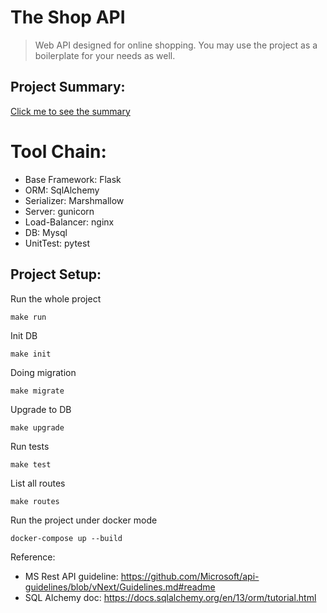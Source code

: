 # The Shop API

> Web API designed for online shopping. You may use the project as a boilerplate for your needs as well.

## Project Summary:
[Click me to see the summary](SUMMARY.md)

# Tool Chain:
+ Base Framework: Flask
+ ORM: SqlAlchemy
+ Serializer: Marshmallow
+ Server: gunicorn
+ Load-Balancer: nginx
+ DB: Mysql
+ UnitTest: pytest

## Project Setup:
Run the whole project 
```
make run
```

Init DB
```
make init
```

Doing migration
```
make migrate
```

Upgrade to DB
```
make upgrade
```

Run tests
```
make test
```

List all routes
```
make routes
```

Run the project under docker mode
```
docker-compose up --build
```

Reference:
+ MS Rest API guideline: https://github.com/Microsoft/api-guidelines/blob/vNext/Guidelines.md#readme
+ SQL Alchemy doc: https://docs.sqlalchemy.org/en/13/orm/tutorial.html

